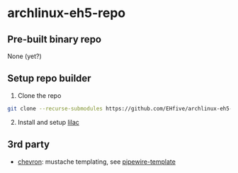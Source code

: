 # archlinux-eh5-repo

## Pre-built binary repo

None (yet?)

## Setup repo builder

1. Clone the repo

```bash
git clone --recurse-submodules https://github.com/EHfive/archlinux-eh5-repo.git
```

2. Install and setup [lilac](https://lilac.readthedocs.io/en/latest/)

## 3rd party

- [chevron](https://github.com/noahmorrison/chevron): mustache templating, see [pipewire-template](eh5/pipewire-template/template)
